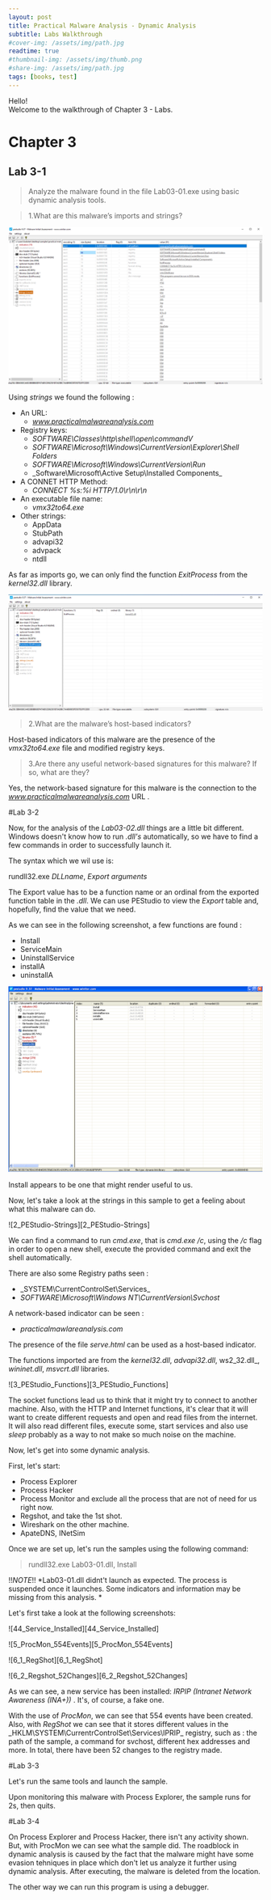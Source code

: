 ```yaml
---
layout: post
title: Practical Malware Analysis - Dynamic Analysis
subtitle: Labs Walkthrough
#cover-img: /assets/img/path.jpg
readtime: true
#thumbnail-img: /assets/img/thumb.png
#share-img: /assets/img/path.jpg
tags: [books, test]
---
```


Hello!  
Welcome to the walkthrough of Chapter 3 - Labs.

# Chapter 3

## Lab 3-1

> Analyze the malware found in the file Lab03-01.exe using basic dynamic analysis
tools.  

> 1.What are this malware’s imports and strings?

![Q1_Strings_Lab03-01.exe][Q1_Strings_Lab03-01.exe]

Using _strings_ we found the following : 
- An URL:
  - _www.practicalmalwareanalysis.com_
- Registry keys:
  - _SOFTWARE\Classes\http\shell\open\commandV_
  - _SOFTWARE\Microsoft\Windows\CurrentVersion\Explorer\Shell Folders_
  - _SOFTWARE\Microsoft\Windows\CurrentVersion\Run_
  - _Software\Microsoft\Active Setup\Installed Components\_
- A CONNET HTTP Method:
  - _CONNECT %s:%i HTTP/1.0\r\n\r\n_
- An executable file name:
  -  _vmx32to64.exe_
- Other strings: 
  - AppData
  - StubPath
  - advapi32
  - advpack
  - ntdll


As far as imports go, we can only find the function _ExitProcess_ from the _kernel32.dll_ library.

![Q1_Imports_Lab03-01.exe][Q1_Imports_Lab03-01.exe]

> 2.What are the malware’s host-based indicators?

Host-based indicators of this malware are the presence of the _vmx32to64.exe_ file and modified registry keys.


> 3.Are there any useful network-based signatures for this malware? If so,
what are they?

Yes, the network-based signature for this malware is the connection to the _www.practicalmalwareanalysis.com_ URL .

#Lab 3-2

Now, for the analysis of the _Lab03-02.dll_ things are a little bit different. Windows doesn't know how to run _.dll's_ automatically, so we have to find a few commands in order to successfully launch it.  

The syntax which we wil use is:

rundll32.exe _DLLname_, _Export arguments_

The Export value has to be a function name or an ordinal from the exported function table in the _.dll_. We can use PEStudio to view the _Export_ table and, hopefully, find the value that we need. 

As we can see in the following screenshot, a few functions are found :
- Install
- ServiceMain
- UninstallService
- installA
- uninstallA

![1_PEStudio-Exports][1_PEStudio-Exports]

Install appears to be one that might render useful to us.

Now, let's take a look at the strings in this sample to get a feeling about what this malware can do.

![2_PEStudio-Strings][2_PEStudio-Strings]


We can find a command to run _cmd.exe_, that is _cmd.exe /c_, using the _/c_ flag in order to open a new shell, execute the provided command and exit the shell automatically.

There are also some Registry paths seen :
- _SYSTEM\CurrentControlSet\Services\_
- _SOFTWARE\Microsoft\Windows NT\CurrentVersion\Svchost_

A network-based indicator can be seen : 
- _practicalmawlareanalysis.com_

The presence of the file _serve.html_ can be used as a host-based indicator.  

The functions imported are from the _kernel32.dll_, _advapi32.dll_, ws2_32.dll_, _wininet.dll_, _msvcrt.dll_ libraries.

![3_PEStudio_Functions][3_PEStudio_Functions]

The socket functions lead us to think that it might try to connect to another machine. Also, with the HTTP and Internet functions, it's clear that it will want to create different requests and open and read files from the internet. 
It will also read different files, execute some, start services and also use _sleep_  probably as a way to not make so much noise on the machine.

Now, let's get into some dynamic analysis.

First, let's start:
- Process Explorer
- Process Hacker
- Process Monitor and exclude all the process that are not of need for us right now.
- Regshot, and take the 1st shot.
- Wireshark on the other machine.
- ApateDNS, INetSim

 Once we are set up, let's run the samples using the following command:

> rundll32.exe Lab03-01.dll, Install

!!*NOTE*!! *Lab03-01.dll didnt't launch as expected. The process is suspended once it launches. Some indicators and information may be missing from this analysis. *

Let's first take a look at the following screenshots:

![44_Service_Installed][44_Service_Installed]

![5_ProcMon_554Events][5_ProcMon_554Events]

![6_1_RegShot][6_1_RegShot]

![6_2_Regshot_52Changes][6_2_Regshot_52Changes]

As we can see, a new service has been installed: _IRPIP (Intranet Network Awareness (INA+))_ . It's, of course, a fake one. 

With the use of _ProcMon_, we can see that 554 events have been created. Also, with _RegShot_ we can see that it stores different values in the _HKLM\SYSTEM\CurrentrControlSet\Services\IPRIP\_ registry, such as : the path of the sample, a command for svchost, different hex addresses and more. In total, there have been 52 changes to the registry made.


#Lab 3-3

Let's run the same tools and launch the sample.

Upon monitoring this malware with Process Explorer, the sample runs for 2s, then quits. 

#Lab 3-4

On Process Explorer and Process Hacker, there isn't any activity shown. But, with ProcMon we can see what the sample did.
The roadblock in dynamic analysis is caused by the fact that the malware might have some evasion tehniques in place which don't let us analyze it further using dynamic analysis.
After executing, the malware is deleted from the location.


The other way we can run this program is using a debugger.

[//]: # (Screenshots assets down below:)

[Q1_Strings_Lab03-01.exe]:/assets/img/Chapter3/Lab3-1/Q1_Strings_Lab03-01.exe.png

[Q1_Imports_Lab03-01.exe]:/assets/img/Chapter3/Lab3-1/Q1_Imports_Lab03-01.exe.png 

[//]: # (Lab3-2:)

[1_PEStudio-Exports]:/assets/img/Chapter3/Lab03-02.dll/1_PEStudio-Exports.png
[2_PEStudio-Strings.png]:/assets/img/Chapter3/Lab03-02.dll/2_PEStudio-Strings.png
[3_PEStudio_Functions.png]:/assets/img/Chapter3/Lab03-02.dll/3_PEStudio_Functions.png
[44_Service_Installed.png]:/assets/img/Chapter3/Lab03-02.dll/44_Service_Installed.png
[5_ProcMon_554Events.png]:/assets/img/Chapter3/Lab03-02.dll/5_ProcMon_554Events.png
[6_1_RegShot.png]:/assets/img/Chapter3/Lab03-02.dll/6_1_RegShot.png
[6_2_Regshot_52Changes.png]:/assets/img/Chapter3/Lab03-02.dll/6_2_Regshot_52Changes.png


